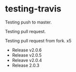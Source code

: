 # testing-travis

Testing push to master.

Testing pull request.

Testing pull request from fork. x5

- Release v2.0.6
- Release v2.0.5
- Releave v2.0.4
- Release 2.0.3
